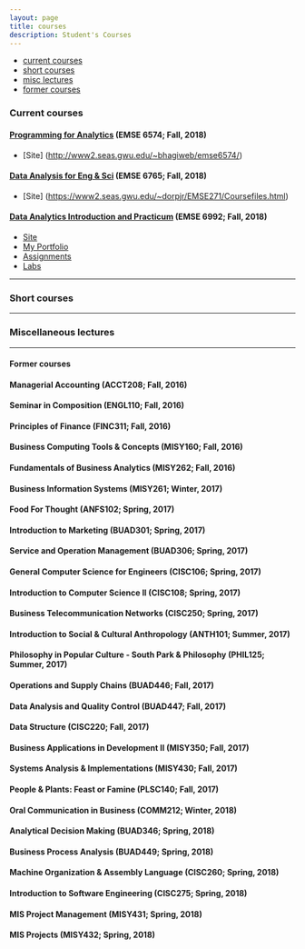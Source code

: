 ```yaml
---
layout: page
title: courses
description: Student's Courses
---
```


<div class="navbar">
    <div class="navbar-inner">
        <ul class="nav">
            <li><a href="#current">current courses</a></li>
            <li><a href="#shortcourses">short courses</a></li>
            <li><a href="#misc">misc lectures</a></li>
            <li><a href="#old">former courses</a></li>
        </ul>
    </div>
</div>


### <a name="current"></a>Current courses

#### [Programming for Analytics](http://www2.seas.gwu.edu/~bhagiweb/emse6574/) (EMSE 6574; Fall, 2018)
- [Site] (http://www2.seas.gwu.edu/~bhagiweb/emse6574/)

#### [Data Analysis for Eng & Sci](https://www2.seas.gwu.edu/~dorpjr/EMSE271/Coursefiles.html) (EMSE 6765; Fall, 2018)
- [Site] (https://www2.seas.gwu.edu/~dorpjr/EMSE271/Coursefiles.html)

#### [Data Analytics Introduction and Practicum](http://bsharvey.github.io) (EMSE 6992; Fall, 2018)

- [Site](https://bsharvey.github.io/)
- [My Portfolio](https://oliviapy960825.github.io/)
- [Assignments](https://github.com/oliviapy960825/oliviapy960825.github.io/tree/master/Assignments)
- [Labs](https://github.com/bsharvey/EMSEDataAnalytics/tree/master/EMSE6992_Labs)

---

### <a name="shortcourses"></a>Short courses

---

### <a name="misc"></a>Miscellaneous lectures


---

#### <a name="old"></a>Former courses
#### Managerial Accounting (ACCT208; Fall, 2016)
#### Seminar in Composition (ENGL110; Fall, 2016)
#### Principles of Finance (FINC311; Fall, 2016)
#### Business Computing Tools & Concepts (MISY160; Fall, 2016)
#### Fundamentals of Business Analytics (MISY262; Fall, 2016)
#### Business Information Systems (MISY261; Winter, 2017)
#### Food For Thought (ANFS102; Spring, 2017)
#### Introduction to Marketing (BUAD301; Spring, 2017)
#### Service and Operation Management (BUAD306; Spring, 2017)
#### General Computer Science for Engineers (CISC106; Spring, 2017)
#### Introduction to Computer Science II (CISC108; Spring, 2017)
#### Business Telecommunication Networks (CISC250; Spring, 2017)
#### Introduction to Social & Cultural Anthropology (ANTH101; Summer, 2017)
#### Philosophy in Popular Culture - South Park & Philosophy (PHIL125; Summer, 2017)
#### Operations and Supply Chains (BUAD446; Fall, 2017)
#### Data Analysis and Quality Control (BUAD447; Fall, 2017)
#### Data Structure (CISC220; Fall, 2017)
#### Business Applications in Development II (MISY350; Fall, 2017)
#### Systems Analysis & Implementations (MISY430; Fall, 2017)
#### People & Plants: Feast or Famine (PLSC140; Fall, 2017)
#### Oral Communication in Business (COMM212; Winter, 2018)
#### Analytical Decision Making (BUAD346; Spring, 2018)
#### Business Process Analysis (BUAD449; Spring, 2018)
#### Machine Organization & Assembly Language (CISC260; Spring, 2018)
#### Introduction to Software Engineering (CISC275; Spring, 2018)
#### MIS Project Management (MISY431; Spring, 2018)
#### MIS Projects (MISY432; Spring, 2018)
